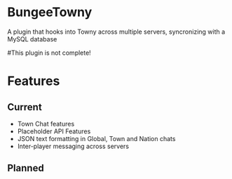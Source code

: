 # BungeeTowny
A plugin that hooks into Towny across multiple servers, syncronizing with a MySQL database

#This plugin is not complete!

# Features

## Current
- Town Chat features
- Placeholder API Features
- JSON text formatting in Global, Town and Nation chats
- Inter-player messaging across servers

## Planned
